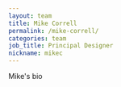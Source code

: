 ```yaml
---
layout: team
title: Mike Correll
permalink: /mike-correll/
categories: team
job_title: Principal Designer
nickname: mikec
---
```


Mike's bio
